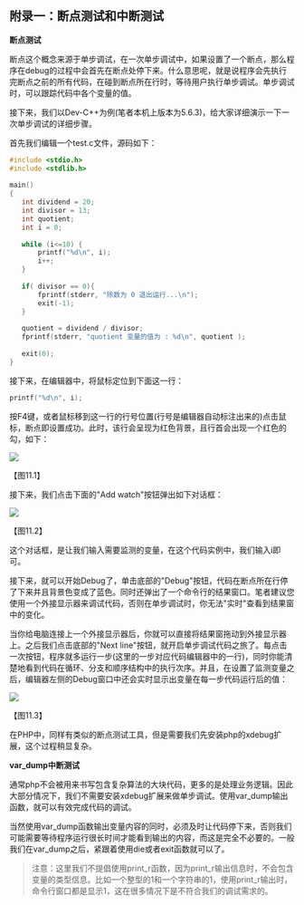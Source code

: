 ## 附录一：断点测试和中断测试

**断点测试**

断点这个概念来源于单步调试，在一次单步调试中，如果设置了一个断点，那么程序在debug的过程中会首先在断点处停下来。什么意思呢，就是说程序会先执行完断点之前的所有代码，在碰到断点所在行时，等待用户执行单步调试。单步调试时，可以跟踪代码中各个变量的值。

接下来，我们以Dev-C++为例(笔者本机上版本为5.6.3)，给大家详细演示一下一次单步调试的详细步骤。

首先我们编辑一个test.c文件，源码如下：

```c
#include <stdio.h>
#include <stdlib.h>
 
main()
{
   int dividend = 20;
   int divisor = 13;
   int quotient;
   int i = 0;
   
   while (i<=10) {
       printf("%d\n", i);
       i++;
   } 
 
   if( divisor == 0){
       fprintf(stderr, "除数为 0 退出运行...\n");
       exit(-1);
   }
   
   quotient = dividend / divisor;
   fprintf(stderr, "quotient 变量的值为 : %d\n", quotient );
 
   exit(0);
}
```

接下来，在编辑器中，将鼠标定位到下面这一行：

```c
printf("%d\n", i);
```

按F4键，或者鼠标移到这一行的行号位置(行号是编辑器自动标注出来的)点击鼠标，断点即设置成功。此时，该行会呈现为红色背景，且行首会出现一个红色的勾，如下：

![](../images/test_12.png)

【图11.1】

接下来，我们点击下面的"Add watch"按钮弹出如下对话框：

![](../images/test_13.png)

【图11.2】

这个对话框，是让我们输入需要监测的变量，在这个代码实例中，我们输入i即可。

接下来，就可以开始Debug了，单击底部的"Debug"按钮，代码在断点所在行停了下来并且背景色变成了蓝色。同时还弹出了一个命令行的结果窗口。笔者建议您使用一个外接显示器来调试代码，否则在单步调试时，你无法"实时"查看到结果窗中的变化。

当你给电脑连接上一个外接显示器后，你就可以直接将结果窗拖动到外接显示器上。之后我们点击底部的"Next line"按钮，就开启单步调试代码之旅了。每点击一次按钮，程序就多运行一步(这里的一步对应代码编辑器中的一行)，同时你能清楚地看到代码在循环、分支和顺序结构中的执行次序。并且，在设置了监测变量之后，编辑器左侧的Debug窗口中还会实时显示出变量在每一步代码运行后的值：

![](../images/test_14.png)

【图11.3】



在PHP中，同样有类似的断点测试工具，但是需要我们先安装php的xdebug扩展，这个过程稍显复杂。

**var_dump中断测试**

通常php不会被用来书写包含复杂算法的大块代码，更多的是处理业务逻辑。因此大部分情况下，我们不需要安装xdebug扩展来做单步调试。使用var_dump输出函数，就可以有效完成代码的调试。

当然使用var_dump函数输出变量内容的同时，必须及时让代码停下来，否则我们可能需要等待程序运行很长时间才能看到输出的内容，而这是完全不必要的。一般我们在var_dump之后，紧跟着使用die或者exit函数就可以了。

> 注意：这里我们不提倡使用print_r函数，因为print_r输出信息时，不会包含变量的类型信息。比如一个整型的1和一个字符串的1，使用print_r输出时，命令行窗口都是显示1，这在很多情况下是不符合我们的调试需求的。